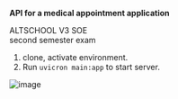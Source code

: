 
**API for a medical appointment application**  

ALTSCHOOL V3 SOE   
second semester exam   

1. clone, activate environment.     
2. Run `uvicron main:app` to start server.   

![image](https://github.com/luckychenko/doctor_appointment_app/assets/23339175/9a221580-410b-47e5-a691-0ee1b02a027c)
 



